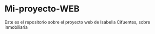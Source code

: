 # Mi-proyecto-WEB
Este es el repositorio sobre el proyecto web de Isabella Cifuentes, sobre inmobiliaria
